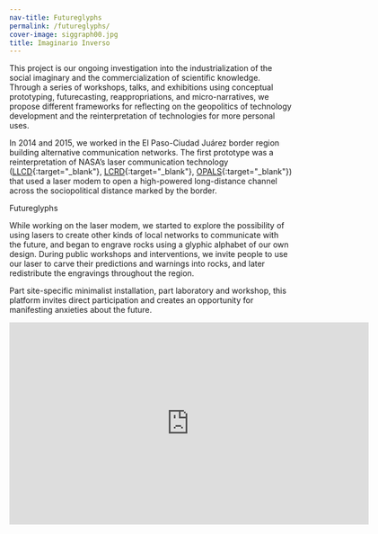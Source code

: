 ```yaml
---
nav-title: Futureglyphs 
permalink: /futureglyphs/
cover-image: siggraph00.jpg
title: Imaginario Inverso
---
```

This project is our ongoing investigation into the industrialization of the social imaginary and the commercialization of scientific knowledge. Through a series of workshops, talks, and exhibitions using conceptual prototyping, futurecasting, reappropriations, and micro-narratives, we propose different frameworks for reflecting on the geopolitics of technology development and the reinterpretation of technologies for more personal uses.

In 2014 and 2015, we worked in the El Paso-Ciudad Juárez border region building alternative communication networks. The first prototype was a reinterpretation of NASA’s laser communication technology ([LLCD](https://esc.gsfc.nasa.gov/node/159){:target="_blank"}, [LCRD](https://esc.gsfc.nasa.gov/node/233){:target="_blank"}, [OPALS](https://www.nasa.gov/mission_pages/station/research/news/opals_beams_video/){:target="_blank"}) that used a laser modem to open a high-powered long-distance channel across the sociopolitical distance marked by the border.

<div class="page-home-subtitle">Futureglyphs</div>

While working on the laser modem, we started to explore the possibility of using lasers to create other kinds of local networks to communicate with the future, and began to engrave rocks using a glyphic alphabet of our own design. During public workshops and interventions, we invite people to use our laser to carve their predictions and warnings into rocks, and later redistribute the engravings throughout the region.

Part site-specific minimalist installation, part laboratory and workshop, this platform invites direct participation and creates an opportunity for manifesting anxieties about the future.

<div class="video-wrapper video-wrapper-16x9">
  <iframe src="https://player.vimeo.com/video/228727744?title=0&portrait=0&byline=0" width="640" height="360" frameborder="0" webkitallowfullscreen mozallowfullscreen allowfullscreen></iframe>
</div>
